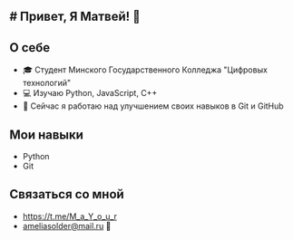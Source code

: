 ## # Привет, Я Матвей! 👋

## О себе
- 🎓 Студент Минского Государственного Колледжа "Цифровых технологий"
- 💻 Изучаю Python, JavaScript, C++
- 🌱 Сейчас я работаю над улучшением своих навыков в Git и GitHub

## Мои навыки
- Python
- Git

## Связаться со мной
- https://t.me/M_a_Y_o_u_r
- ameliasolder@mail.ru 👋

